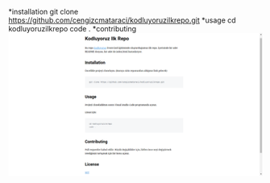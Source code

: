 *installation git clone https://github.com/cengizcmataraci/kodluyoruzilkrepo.git
*usage cd kodluyoruzilkrepo
code .
*contributing
![projenin bir resmi](https://raw.githubusercontent.com/Kodluyoruz/taskforce/main/git/odev1/figures/markdown.png)